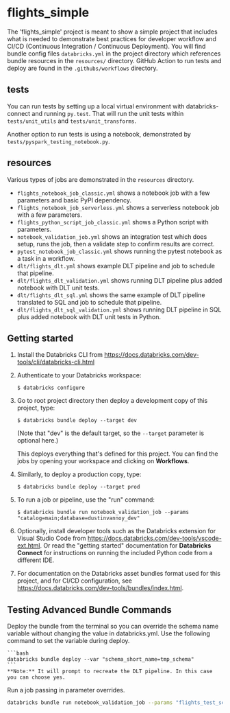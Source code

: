 # flights_simple

The 'flights_simple' project is meant to show a simple project that includes what is needed to demonstrate best practices for developer workflow and CI/CD (Continuous Integration / Continuous Deployment). You will find bundle config files `databricks.yml` in the project directory which references bundle resources in the `resources/` directory. GitHub Action to run tests and deploy are found in the `.githubs/workflows` directory.

## tests
You can run tests by setting up a local virtual environment with databricks-connect and running `py.test`. That will run the unit tests within `tests/unit_utils` and `tests/unit_transforms`.  

Another option to run tests is using a notebook, demonstrated by `tests/pyspark_testing_notebook.py`.

## resources
Various types of jobs are demonstrated in the `resources` directory.
- `flights_notebook_job_classic.yml` shows a notebook job with a few parameters and basic PyPI dependency.
- `flights_notebook_job_serverless.yml` shows a serverless notebook job with a few parameters.
- `flights_python_script_job_classic.yml` shows a Python script with parameters.
- `notebook_validation_job.yml` shows an integration test which does setup, runs the job, then a validate step to confirm results are correct.
- `pytest_notebook_job_classic.yml` shows running the pytest notebook as a task in a workflow.
- `dlt/flights_dlt.yml` shows example DLT pipeline and job to schedule that pipeline.
- `dlt/flights_dlt_validation.yml` shows running DLT pipeline plus added notebook with DLT unit tests.
- `dlt/flights_dlt_sql.yml` shows the same example of DLT pipeline translated to SQL and job to schedule that pipeline.
- `dlt/flights_dlt_sql_validation.yml` shows running DLT pipeline in SQL plus added notebook with DLT unit tests in Python.

## Getting started

1. Install the Databricks CLI from https://docs.databricks.com/dev-tools/cli/databricks-cli.html

2. Authenticate to your Databricks workspace:
    ```
    $ databricks configure
    ```

3. Go to root project directory then deploy a development copy of this project, type:
    ```
    $ databricks bundle deploy --target dev
    ```
    (Note that "dev" is the default target, so the `--target` parameter
    is optional here.)

    This deploys everything that's defined for this project.
    You can find the jobs by opening your workspace and clicking on **Workflows**.

4. Similarly, to deploy a production copy, type:
   ```
   $ databricks bundle deploy --target prod
   ```

5. To run a job or pipeline, use the "run" command:
   ```
   $ databricks bundle run notebook_validation_job --params "catalog=main;database=dustinvannoy_dev"
   ```

6. Optionally, install developer tools such as the Databricks extension for Visual Studio Code from
   https://docs.databricks.com/dev-tools/vscode-ext.html. Or read the "getting started" documentation for
   **Databricks Connect** for instructions on running the included Python code from a different IDE.

7. For documentation on the Databricks asset bundles format used
   for this project, and for CI/CD configuration, see
   https://docs.databricks.com/dev-tools/bundles/index.html.


## Testing Advanced Bundle Commands

Deploy the bundle from the terminal so you can override the schema name variable without changing the value in databricks.yml. Use the following command to set the variable during deploy.

    ```bash
    databricks bundle deploy --var "schema_short_name=tmp_schema"
    ```
    **Note:** It will prompt to recreate the DLT pipeline. In this case you can choose yes.


Run a job passing in parameter overrides.

   ```bash
   databricks bundle run notebook_validation_job --params "flights_test_schema=tmp_validation_schema"
   ```

